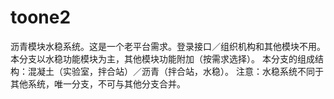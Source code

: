 # toone2
沥青模块水稳系统。这是一个老平台需求。登录接口／组织机构和其他模块不用。
本分支以水稳功能模块为主，其他模块功能附加（按需求选择）。
本分支的组成结构：混凝土（实验室，拌合站）／沥青（拌合站，水稳）。
注意：水稳系统不同于其他系统，唯一分支，不可与其他分支合并。
